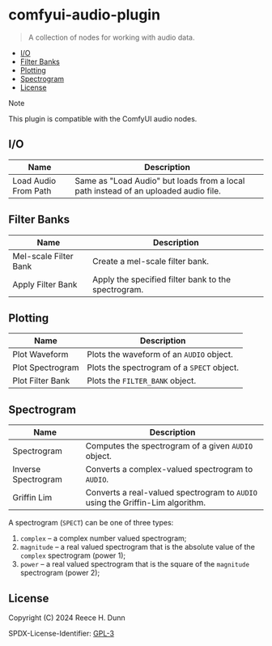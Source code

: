 # comfyui-audio-plugin
> A collection of nodes for working with audio data.

- [I/O](#io)
- [Filter Banks](#filter-banks)
- [Plotting](#plotting)
- [Spectrogram](#spectrogram)
- [License](#license)

> [!NOTE]
>
> This plugin is compatible with the ComfyUI audio nodes.

## I/O

| Name                 | Description                                                                         |
|----------------------|-------------------------------------------------------------------------------------|
| Load Audio From Path | Same as "Load Audio" but loads from a local path instead of an uploaded audio file. |

## Filter Banks

| Name                  | Description                                         |
|-----------------------|-----------------------------------------------------|
| Mel-scale Filter Bank | Create a mel-scale filter bank.                     |
| Apply Filter Bank     | Apply the specified filter bank to the spectrogram. |

## Plotting

| Name                       | Description                                |
|----------------------------|--------------------------------------------|
| Plot Waveform              | Plots the waveform of an `AUDIO` object.   |
| Plot Spectrogram           | Plots the spectrogram of a `SPECT` object. |
| Plot Filter Bank           | Plots the `FILTER_BANK` object.            |

## Spectrogram

| Name                  | Description                                                                    |
|-----------------------|--------------------------------------------------------------------------------|
| Spectrogram           | Computes the spectrogram of a given `AUDIO` object.                            |
| Inverse Spectrogram   | Converts a complex-valued spectrogram to `AUDIO`.                              |
| Griffin Lim           | Converts a real-valued spectrogram to `AUDIO` using the Griffin-Lim algorithm. |

A spectrogram (`SPECT`) can be one of three types:
1. `complex` &ndash; a complex number valued spectrogram;
2. `magnitude` &ndash; a real valued spectrogram that is the absolute value of the `complex` spectrogram (power 1);
3. `power` &ndash; a real valued spectrogram that is the square of the `magnitude` spectrogram (power 2);

## License
Copyright (C) 2024 Reece H. Dunn

SPDX-License-Identifier: [GPL-3](LICENSE)
